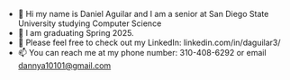 - 👋 Hi my name is Daniel Aguilar and I am a senior at San Diego State University studying Computer Science
- 🎉 I am graduating Spring 2025.
- 📌 Please feel free to check out my LinkedIn: linkedin.com/in/daguilar3/
- 📫 You can reach me at my phone number: 310-408-6292 or email dannya10101@gmail.com

<!---
dannya101/dannya101 is a ✨ special ✨ repository because its `README.md` (this file) appears on your GitHub profile.
You can click the Preview link to take a look at your changes.
--->
